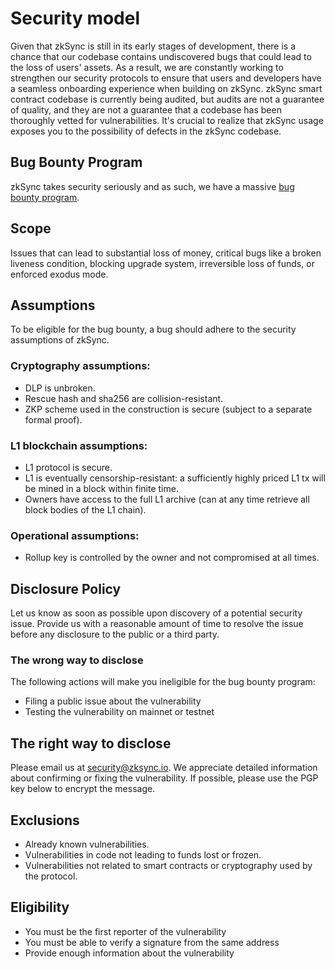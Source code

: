 # Security model

Given that zkSync is still in its early stages of development, there is a chance that our codebase contains undiscovered bugs that could lead to the loss of users' assets. As a result, we are constantly working to strengthen our security protocols to ensure that users and developers have a seamless onboarding experience when building on zkSync.
zkSync smart contract codebase is currently being audited, but audits are not a guarantee of quality, and they are not a guarantee that a codebase has been thoroughly vetted for vulnerabilities. It's crucial to realize that zkSync usage exposes you to the possibility of defects in the zkSync codebase.

<TocHeader />
<TOC class="table-of-contents" :include-level="[2,3]" />

## Bug Bounty Program

zkSync takes security seriously and as such, we have a massive [bug bounty program](https://immunefi.com/bounty/zksync/).

## Scope

Issues that can lead to substantial loss of money, critical bugs like a broken liveness condition, blocking upgrade system, irreversible loss of funds, or enforced exodus mode.

## Assumptions

To be eligible for the bug bounty, a bug should adhere to the security assumptions of zkSync.

### Cryptography assumptions:

- DLP is unbroken.
- Rescue hash and sha256 are collision-resistant.
- ZKP scheme used in the construction is secure (subject to a separate formal proof).

### L1 blockchain assumptions:

- L1 protocol is secure.
- L1 is eventually censorship-resistant: a sufficiently highly priced L1 tx will be mined in a block within finite time.
- Owners have access to the full L1 archive (can at any time retrieve all block bodies of the L1 chain).

### Operational assumptions:

- Rollup key is controlled by the owner and not compromised at all times.

## Disclosure Policy

Let us know as soon as possible upon discovery of a potential security issue.
Provide us with a reasonable amount of time to resolve the issue before any disclosure to the public or a third party.

### The wrong way to disclose

The following actions will make you ineligible for the bug bounty program:

- Filing a public issue about the vulnerability
- Testing the vulnerability on mainnet or testnet

## The right way to disclose

Please email us at security@zksync.io. We appreciate detailed information about confirming or fixing the vulnerability. If possible, please use the PGP key below to encrypt the message.

## Exclusions

- Already known vulnerabilities.
- Vulnerabilities in code not leading to funds lost or frozen.
- Vulnerabilities not related to smart contracts or cryptography used by the protocol.

## Eligibility

- You must be the first reporter of the vulnerability
- You must be able to verify a signature from the same address
- Provide enough information about the vulnerability
